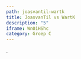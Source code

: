 ```yaml
---
path: joasvantil-wartk
title: JoasvanTil vs WartK
description: "5"
iframe: Wn0iHShc
category: Groep C
---
```

.